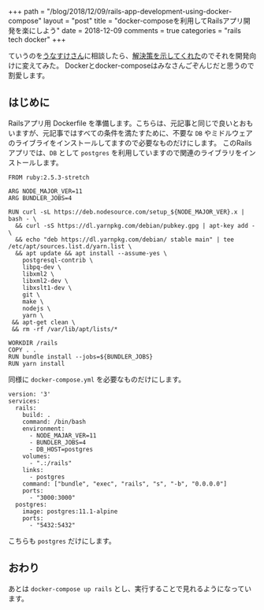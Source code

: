 +++
path = "/blog/2018/12/09/rails-app-development-using-docker-compose"
layout = "post"
title = "docker-composeを利用してRailsアプリ開発を楽にしよう"
date = 2018-12-09
comments = true
categories = "rails tech docker"
+++

ていうのを[うなすけさん](https://twitter.com/yu_suke1994)に相談したら、[解決策を示してくれた](https://blog.unasuke.com/2018/run-rails-test-on-docker-compose/)のでそれを開発向けに変えてみた。
Dockerとdocker-composeはみなさんごぞんじだと思うので割愛します。

## はじめに

Railsアプリ用 Dockerfile を準備します。こちらは、元記事と同じで良いとおもいますが、元記事ではすべての条件を満たすために、不要な `DB` やミドルウェアのライブライをインストールしてますので必要なものだけにします。
このRailsアプリでは、`DB` として `postgres` を利用していますので関連のライブラリをインストールします。

```
FROM ruby:2.5.3-stretch

ARG NODE_MAJOR_VER=11
ARG BUNDLER_JOBS=4

RUN curl -sL https://deb.nodesource.com/setup_${NODE_MAJOR_VER}.x | bash - \
  && curl -sS https://dl.yarnpkg.com/debian/pubkey.gpg | apt-key add - \
  && echo "deb https://dl.yarnpkg.com/debian/ stable main" | tee /etc/apt/sources.list.d/yarn.list \
  && apt update && apt install --assume-yes \
    postgresql-contrib \
    libpq-dev \
    libxml2 \
    libxml2-dev \
    libxslt1-dev \
    git \
    make \
    nodejs \
    yarn \
 && apt-get clean \
 && rm -rf /var/lib/apt/lists/*

WORKDIR /rails
COPY . .
RUN bundle install --jobs=${BUNDLER_JOBS}
RUN yarn install
```

同様に `docker-compose.yml` を必要なものだけにします。

```
version: '3'
services:
  rails:
    build: .
    command: /bin/bash
    environment:
      - NODE_MAJAR_VER=11
      - BUNDLER_JOBS=4
      - DB_HOST=postgres
    volumes:
      - ".:/rails"
    links:
      - postgres
    command: ["bundle", "exec", "rails", "s", "-b", "0.0.0.0"]
    ports:
      - "3000:3000"
  postgres:
    image: postgres:11.1-alpine
    ports:
      - "5432:5432"
```

こちらも `postgres` だけにします。

## おわり

あとは `docker-compose up rails` とし、実行することで見れるようになっています。
